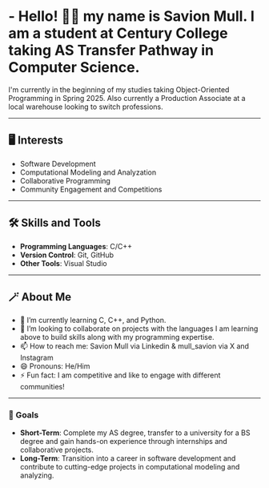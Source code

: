 
# - Hello! 👋🏽 my name is **Savion Mull**. I am a student at Century College taking AS Transfer Pathway in Computer Science.  
    
I'm currently in the beginning of my studies taking Object-Oriented Programming in Spring 2025.
Also currently a Production Associate at a local warehouse looking to switch professions.

---

## 🖥️ Interests
- Software Development
- Computational Modeling and Analyzation
- Collaborative Programming
- Community Engagement and Competitions

---

## 🛠️ Skills and Tools
- **Programming Languages**: C/C++
- **Version Control**: Git, GitHub
- **Other Tools**: Visual Studio  

--- 

##  🪄 About Me
- 🌱 I’m currently learning C, C++, and Python.
- 💞️ I’m looking to collaborate on projects with the languages I am learning above to build skills along with my programming expertise. 
- 📫 How to reach me: Savion Mull via Linkedin & mull_savion via X and Instagram
- 😄 Pronouns: He/Him
- ⚡ Fun fact: I am competitive and like to engage with different communities!

---
  
###   🎯 Goals
- **Short-Term**: Complete my AS degree, transfer to a university for a BS degree and gain hands-on experience through internships and collaborative projects.
- **Long-Term**: Transition into a career in software development and contribute to cutting-edge projects in computational modeling and analyzing.

<!--- savion-mull/savion-mull is a repository that contains your `README.md` that appears on your GitHub profile. --->
